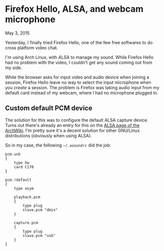 Firefox Hello, ALSA, and webcam microphone
==========================================
May 3, 2015

Yesterday, I finally tried Firefox Hello, one of the few free softwares
to do cross platform video chat.

I'm using Arch Linux, with ALSA to manage my sound. While Firefox Hello
had no problem with the video, I couldn't get any sound coming out from
my side.

While the browser asks for input video and audio device when joining a
session, Firefox Hello leave no way to select the input microphone when
you *create* a session. The problem is Firefox was taking audio input
from my default card instead of my webcam, where I had no microphone
plugged in.

Custom default PCM device
-------------------------

The solution for this was to configure the default ALSA capture device.
Turns out there's already an entry for this on the
[ALSA page of the ArchWiki][wiki]. I'm pretty sure it's a decent
solution for other GNU/Linux distributions (obviously when using ALSA).

[wiki]: https://wiki.archlinux.org/index.php/Advanced_Linux_Sound_Architecture/Troubleshooting#Setting_the_default_microphone.2Fcapture_device

So in my case, the following `~/.asoundrc` did the job:

```
pcm.usb
{
    type hw
    card C170
}

pcm.!default
{
    type asym

    playback.pcm
    {
        type plug
        slave.pcm "dmix"
    }

    capture.pcm
    {
        type plug
        slave.pcm "usb"
    }
}
```
